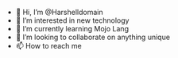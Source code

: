 - 👋 Hi, I’m @Harshelldomain
- 👀 I’m interested in new technology
- 🌱 I’m currently learning Mojo Lang
- 💞️ I’m looking to collaborate on anything unique 
- 📫 How to reach me 

<!---
Harshelldomain/Harshelldomain is a ✨ special ✨ repository because its `README.md` (this file) appears on your GitHub profile.
You can click the Preview link to take a look at your changes.
--->
